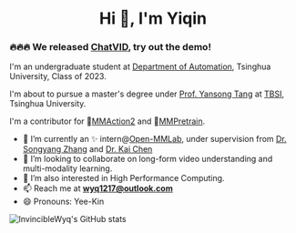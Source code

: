 <!--
**InvincibleWyq/InvincibleWyq** is a ✨ _special_ ✨ repository because its `README.md` (this file) appears on your GitHub profile.

Here are some ideas to get you started:

- 🔭 I’m currently working on ...
- 🌱 I’m currently learning ...
- 👯 I’m looking to collaborate on ...
- 🤔 I’m looking for help with ...
- 💬 Ask me about ...
- 📫 How to reach me: ...
- 😄 Pronouns: ...
- ⚡ Fun fact: ...
-->

<h1 align="center">Hi 👋, I'm Yiqin</h1>

### 🔥🔥🔥 We released [ChatVID](https://github.com/InvincibleWyq/ChatVID), try out the demo!

I'm an undergraduate student at [Department of Automation](https://www.au.tsinghua.edu.cn/), Tsinghua University, Class of 2023.

I'm about to pursue a master's degree under [Prof. Yansong Tang](https://andytang15.github.io/) at [TBSI](https://www.tbsi.edu.cn/), Tsinghua University.

I'm a contributor for 🔭[MMAction2](https://github.com/open-mmlab/mmaction2) and 🔭[MMPretrain](https://github.com/open-mmlab/mmpretrain).

- :two_men_holding_hands: I’m currently an ✨ intern@[Open-MMLab](https://openmmlab.com/), under supervision from [Dr. Songyang Zhang](http://www.zhangsongyang.com/) and [Dr. Kai Chen](https://chenkai.site/)
- 👯 I’m looking to collaborate on long-form video understanding and multi-modality learning.
- 🔭 I’m also interested in High Performance Computing.
- 📫 Reach me at **[wyq1217@outlook.com](mailto:wyq1217@outlook.com)**
- 😄 Pronouns: Yee-Kin

![InvincibleWyq's GitHub stats](https://github-readme-stats.vercel.app/api?username=InvincibleWyq&theme=shades-of-purple&show_icons=true)

